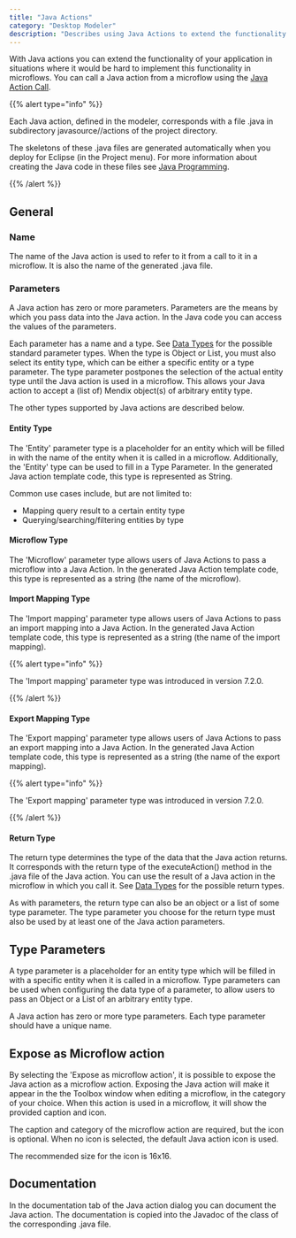 ```yaml
---
title: "Java Actions"
category: "Desktop Modeler"
description: "Describes using Java Actions to extend the functionality of your Mendix app."
---
```


With Java actions you can extend the functionality of your application in situations where it would be hard to implement this functionality in microflows. You can call a Java action from a microflow using the [Java Action Call](java-action-call).

{{% alert type="info" %}}

Each Java action, defined in the modeler, corresponds with a file <name of Java action>.java in subdirectory javasource/<module name>/actions of the project directory.

The skeletons of these .java files are generated automatically when you deploy for Eclipse (in the Project menu). For more information about creating the Java code in these files see [Java Programming](java-programming).

{{% /alert %}}

## General

### Name

The name of the Java action is used to refer to it from a call to it in a microflow. It is also the name of the generated .java file.

### Parameters

A Java action has zero or more parameters. Parameters are the means by which you pass data into the Java action. In the Java code you can access the values of the parameters.

Each parameter has a name and a type. See [Data Types](data-types) for the possible standard parameter types. When the type is Object or List, you must also select its entity type, which can be either a specific entity or a type parameter. The type parameter postpones the selection of the actual entity type until the Java action is used in a microflow. This allows your Java action to accept a (list of) Mendix object(s) of arbitrary entity type.

The other types supported by Java actions are described below.

#### Entity Type

The 'Entity' parameter type is a placeholder for an entity which will be filled in with the name of the entity when it is called in a microflow. Additionally, the 'Entity' type can be used to fill in a Type Parameter. In the generated Java action template code, this type is represented as String.

Common use cases include, but are not limited to:

* Mapping query result to a certain entity type
* Querying/searching/filtering entities by type

#### Microflow Type

The 'Microflow' parameter type allows users of Java Actions to pass a microflow into a Java Action. In the generated Java Action template code, this type is represented as a string (the name of the microflow).

#### Import Mapping Type

The 'Import mapping' parameter type allows users of Java Actions to pass an import mapping into a Java Action. In the generated Java Action template code, this type is represented as a string (the name of the import mapping).

{{% alert type="info" %}}

The 'Import mapping' parameter type was introduced in version 7.2.0.

{{% /alert %}}

#### Export Mapping Type

The 'Export mapping' parameter type allows users of Java Actions to pass an export mapping into a Java Action. In the generated Java Action template code, this type is represented as a string (the name of the export mapping).

{{% alert type="info" %}}

The 'Export mapping' parameter type was introduced in version 7.2.0.

{{% /alert %}}

#### Return Type

The return type determines the type of the data that the Java action returns. It corresponds with the return type of the executeAction() method in the .java file of the Java action. You can use the result of a Java action in the microflow in which you call it. See [Data Types](data-types) for the possible return types.

As with parameters, the return type can also be an object or a list of some type parameter. The type parameter you choose for the return type must also be used by at least one of the Java action parameters.

## Type Parameters

A type parameter is a placeholder for an entity type which will be filled in with a specific entity when it is called in a microflow. Type parameters can be used when configuring the data type of a parameter, to allow users to pass an Object or a List of an arbitrary entity type.

A Java action has zero or more type parameters. Each type parameter should have a unique name.

## Expose as Microflow action

By selecting the 'Expose as microflow action', it is possible to expose the Java action as a microflow action. Exposing the Java action will make it appear in the the Toolbox window when editing a microflow, in the category of your choice. When this action is used in a microflow, it will show the provided caption and icon.

The caption and category of the microflow action are required, but the icon is optional. When no icon is selected, the default Java action icon is used.

The recommended size for the icon is 16x16.

## Documentation

In the documentation tab of the Java action dialog you can document the Java action. The documentation is copied into the Javadoc of the class of the corresponding .java file.
